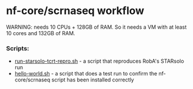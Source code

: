 # nf-core/scrnaseq workflow


WARNING: needs 10 CPUs + 128GB of RAM. So it needs a VM with at least 10 cores and 132GB of RAM.

### Scripts:

* [run-starsolo-tcrt-repro.sh](run-starsolo-tcrt-repro.sh) - a script that reproduces RobA's STARsolo run
* [hello-world.sh](hello-world.sh) - a script that does a test run to confirm the nf-core/scrnaseq script has been installed correctly


